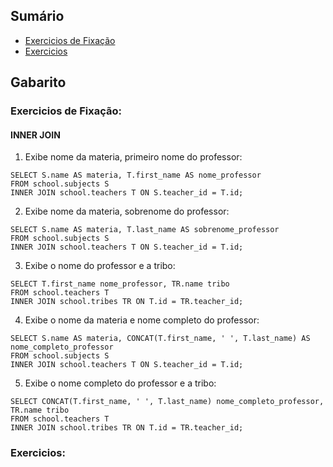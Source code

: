 ## Sumário

- [Exercicios de Fixação](#exercicios-de-fixação)
- [Exercicios](#exercicios)

## Gabarito

<!-- TODO Colocar saida esperada de todos os exercicios -->
### Exercicios de Fixação:

#### **INNER JOIN**

1. Exibe nome da materia, primeiro nome do professor:

```
SELECT S.name AS materia, T.first_name AS nome_professor
FROM school.subjects S
INNER JOIN school.teachers T ON S.teacher_id = T.id;
```

2. Exibe nome da materia, sobrenome do professor:

```
SELECT S.name AS materia, T.last_name AS sobrenome_professor
FROM school.subjects S
INNER JOIN school.teachers T ON S.teacher_id = T.id;
```

3. Exibe o nome do professor e a tribo:

```
SELECT T.first_name nome_professor, TR.name tribo
FROM school.teachers T
INNER JOIN school.tribes TR ON T.id = TR.teacher_id;
```

4. Exibe o nome da materia e nome completo do professor:

```
SELECT S.name AS materia, CONCAT(T.first_name, ' ', T.last_name) AS nome_completo_professor
FROM school.subjects S
INNER JOIN school.teachers T ON S.teacher_id = T.id;
```

5. Exibe o nome completo do professor e a tribo:

```
SELECT CONCAT(T.first_name, ' ', T.last_name) nome_completo_professor, TR.name tribo
FROM school.teachers T
INNER JOIN school.tribes TR ON T.id = TR.teacher_id;
```

### Exercicios:



